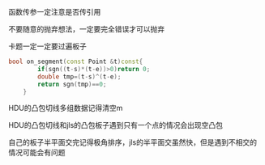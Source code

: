 函数传参一定注意是否传引用

不要随意的抛弃想法，一定要完全错误才可以抛弃

卡题一定一定要过遍板子

```c++
bool on_segment(const Point &t)const{
        if(sgn((t-s)*(t-e))>0)return 0;
        double tmp=(t-s)^(t-e);
        return sgn(tmp)==0;
    }
```

HDU的凸包切线多组数据记得清空m

HDU的凸包切线和jls的凸包板子遇到只有一个点的情况会出现空凸包

自己的板子半平面交完记得极角排序，jls的半平面交虽然快，但是遇到不相交的情况可能会有问题
